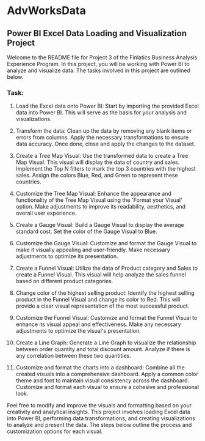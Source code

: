 # AdvWorksData
## Power BI Excel Data Loading and Visualization Project
Welcome to the README file for Project 3 of the Finlatics Business Analysis Experience Program. In this project, you will be working with Power BI to analyze and visualize data. The tasks involved in this project are outlined below.

### Task:

1. Load the Excel data onto Power BI: Start by importing the provided Excel data into Power BI. This will serve as the basis for your analysis and visualizations.

2. Transform the data: Clean up the data by removing any blank items or errors from columns. Apply the necessary transformations to ensure data accuracy. Once done, close and apply the changes to the dataset.

3. Create a Tree Map Visual: Use the transformed data to create a Tree Map Visual. This visual will display the data of country and sales. Implement the Top N filters to mark the top 3 countries with the highest sales. Assign the colors Blue, Red, and Green to represent these countries.

4. Customize the Tree Map Visual: Enhance the appearance and functionality of the Tree Map Visual using the 'Format your Visual' option. Make adjustments to improve its readability, aesthetics, and overall user experience.

5. Create a Gauge Visual: Build a Gauge Visual to display the average standard cost. Set the color of the Gauge Visual to Blue.

6. Customize the Gauge Visual: Customize and format the Gauge Visual to make it visually appealing and user-friendly. Make necessary adjustments to optimize its presentation.

7. Create a Funnel Visual: Utilize the data of Product category and Sales to create a Funnel Visual. This visual will help analyze the sales funnel based on different product categories.

8. Change color of the highest selling product: Identify the highest selling product in the Funnel Visual and change its color to Red. This will provide a clear visual representation of the most successful product.

9. Customize the Funnel Visual: Customize and format the Funnel Visual to enhance its visual appeal and effectiveness. Make any necessary adjustments to optimize the visual's presentation.

10. Create a Line Graph: Generate a Line Graph to visualize the relationship between order quantity and total discount amount. Analyze if there is any correlation between these two quantities.

11. Customize and format the charts into a dashboard: Combine all the created visuals into a comprehensive dashboard. Apply a common color theme and font to maintain visual consistency across the dashboard. Customize and format each visual to ensure a cohesive and professional look.

Feel free to modify and improve the visuals and formatting based on your creativity and analytical insights.
This project involves loading Excel data into Power BI, performing data transformations, and creating visualizations to analyze and present the data. The steps below outline the process and customization options for each visual.
